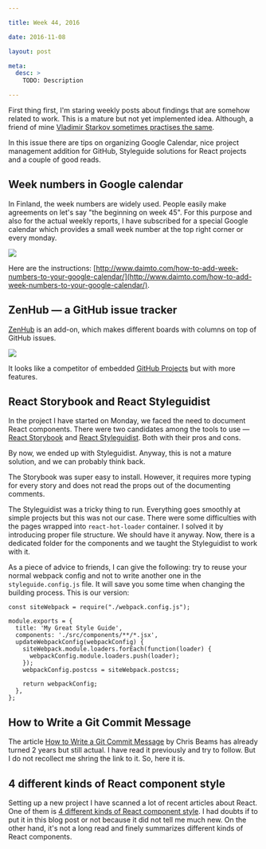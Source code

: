 ```yaml
---

title: Week 44, 2016

date: 2016-11-08

layout: post

meta:
  desc: >
    TODO: Description

---
```


First thing first, I'm staring weekly posts about findings that are somehow related to work. This is a mature but not yet
implemented idea. Although, a friend of mine [Vladimir Starkov sometimes practises the same](https://iamstarkov.com/).

In this issue there are tips on organizing Google Calendar, nice project management addition for GitHub, Styleguide
solutions for React projects and a couple of good reads.

<excerpt/>


## Week numbers in Google calendar

In Finland, the week numbers are widely used. People easily make agreements on let's say "the beginning on week 45". For
this purpose and also for the actual weekly reports, I have subscribed for a special Google calendar
which provides a small week number at the top right corner or every monday.

![](/posts/week-44-2016/CalendarWeekNumbers3.png)

Here are the instructions:
[http://www.daimto.com/how-to-add-week-numbers-to-your-google-calendar/](http://www.daimto.com/how-to-add-week-numbers-to-your-google-calendar/).

## ZenHub — a GitHub issue tracker

[ZenHub](https://www.zenhub.com/) is an add-on, which makes different boards with columns on top of GitHub issues.

![](/posts/week-44-2016/zenhub-task-board.jpg)

It looks like a competitor of embedded [GitHub
Projects](https://github.com/blog/2256-a-whole-new-github-universe-announcing-new-tools-forums-and-features) but with
more features.

## React Storybook and React Styleguidist

In the project I have started on Monday, we faced the need to document React components. There were two candidates
among the tools to use — [React Storybook](https://getstorybook.io/) and [React
Styleguidist](https://github.com/sapegin/react-styleguidist). Both with their pros and cons.

By now, we ended up with Styleguidist. Anyway, this is not a mature solution, and we can probably think back.

The Storybook was super easy to install. However, it requires more typing for every story and does not read the props out
of the documenting comments.

The Styleguidist was a tricky thing to run. Everything goes smoothly at simple projects but this was not our case. There
were some difficulties with the pages wrapped into `react-hot-loader` container. I solved it by introducing proper file
structure. We should have it anyway. Now, there is a dedicated folder for the components and we taught the Styleguidist
to work with it.

As a piece of advice to friends, I can give the following: try to reuse your normal webpack config and not to write another one
in the `styleguide.config.js` file. It will save you some time when changing the building process. This is our version:

```
const siteWebpack = require("./webpack.config.js");

module.exports = {
  title: 'My Great Style Guide',
  components: './src/components/**/*.jsx',
  updateWebpackConfig(webpackConfig) {
    siteWebpack.module.loaders.forEach(function(loader) {
      webpackConfig.module.loaders.push(loader);
    });
    webpackConfig.postcss = siteWebpack.postcss;

    return webpackConfig;
  },
};
```

## How to Write a Git Commit Message

The article [How to Write a Git Commit Message](http://chris.beams.io/posts/git-commit/) by Chris Beams has already
turned 2 years but still actual. I have read it previously and try to follow. But I do not recollect me shring the link
to it. So, here it is.

## 4 different kinds of React component style

Setting up a new project I have scanned a lot of recent articles about React. One of them is [4 different kinds of React
component style](https://www.peterbe.com/plog/4-different-kinds-of-react-component-styles). I had doubts if to put it in
this blog post or not because it did not tell me much new. On the other hand, it's not a long read and finely summarizes
different kinds of React components.
